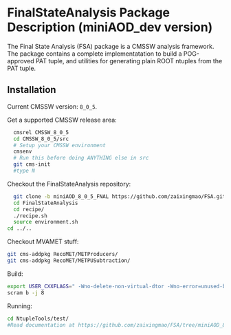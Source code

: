 FinalStateAnalysis Package Description (miniAOD_dev version)
============================================================

The Final State Analysis (FSA) package is a CMSSW analysis framework.  
The package contains a complete implementatation to build a POG-approved 
PAT tuple, and utilities for generating plain ROOT ntuples from the PAT tuple.

Installation
------------

Current CMSSW version: ``8_0_5``.

Get a supported CMSSW release area:

```bash
  cmsrel CMSSW_8_0_5
  cd CMSSW_8_0_5/src
  # Setup your CMSSW environment
  cmsenv
  # Run this before doing ANYTHING else in src
  git cms-init
  #type N
```

Checkout the FinalStateAnalysis repository:

```bash
  git clone -b miniAOD_8_0_5_FNAL https://github.com/zaixingmao/FSA.git FinalStateAnalysis
  cd FinalStateAnalysis
  cd recipe/
  ./recipe.sh
  source environment.sh
cd ../..
```


Checkout MVAMET stuff:

```bash
git cms-addpkg RecoMET/METProducers/
git cms-addpkg RecoMET/METPUSubtraction/
```


Build:

```bash
export USER_CXXFLAGS=" -Wno-delete-non-virtual-dtor -Wno-error=unused-but-set-variable -Wno-error=unused-variable -Wno-error=sign-compare -Wno-error=reorder"
scram b -j 8
```


Running:

```bash
cd NtupleTools/test/
#Read documentation at https://github.com/zaixingmao/FSA/tree/miniAOD_8_0_5_FNAL/NtupleTools/test
```